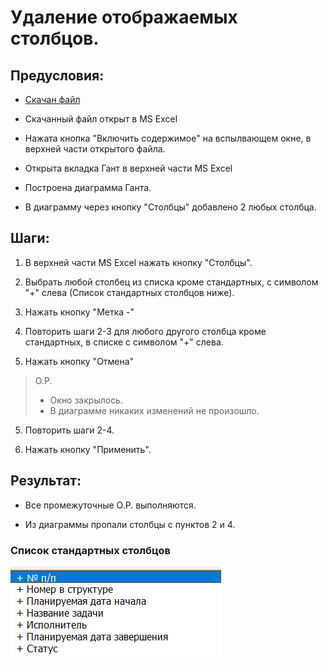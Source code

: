 # Удаление отображаемых столбцов.

## Предусловия:

- [Скачан файл](https://disk.yandex.ru/d/IXRviK5MR12Kuw)

- Скачанный файл открыт в MS Excel

- Нажата кнопка "Включить содержимое" на вспылвающем окне, в верхней части открытого файла.

- Открыта вкладка Гант в верхней части MS Excel

- Построена диаграмма Ганта.

- В диаграмму через кнопку "Столбцы" добавлено 2 любых столбца.

## Шаги:

1. В верхней части MS Excel нажать кнопку "Столбцы".

2. Выбрать любой столбец из списка кроме стандартных, с символом "+" слева  (Список стандартных столбцов ниже).

3. Нажать кнопку "Метка -"

4. Повторить шаги 2-3 для любого другого столбца кроме стандартных, в списке с символом "+" слева.

5. Нажать кнопку "Отмена"

> О.Р.
> 
> - Окно закрылось.
> - В диаграмме никаких изменений не произошло.

5. Повторить шаги 2-4.

6. Нажать кнопку "Применить".

## Результат:

- Все промежуточные О.Р. выполняются.

- Из диаграммы пропали столбцы с пунктов 2 и 4.

### **Список стандартных столбцов**

![](./img/Delete_Screen_Default.png)
